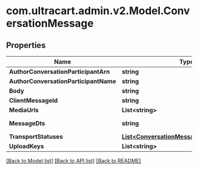 # com.ultracart.admin.v2.Model.ConversationMessage
## Properties

Name | Type | Description | Notes
------------ | ------------- | ------------- | -------------
**AuthorConversationParticipantArn** | **string** |  | [optional] 
**AuthorConversationParticipantName** | **string** |  | [optional] 
**Body** | **string** |  | [optional] 
**ClientMessageId** | **string** |  | [optional] 
**MediaUrls** | **List&lt;string&gt;** |  | [optional] 
**MessageDts** | **string** | Message date/time | [optional] 
**TransportStatuses** | [**List&lt;ConversationMessageTransportStatus&gt;**](ConversationMessageTransportStatus.md) |  | [optional] 
**UploadKeys** | **List&lt;string&gt;** |  | [optional] 


[[Back to Model list]](../README.md#documentation-for-models) [[Back to API list]](../README.md#documentation-for-api-endpoints) [[Back to README]](../README.md)

